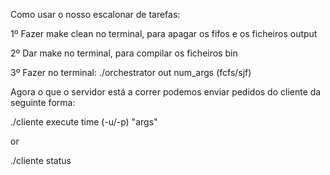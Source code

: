 Como usar o nosso escalonar de tarefas: 

1º Fazer make clean no terminal, para apagar os fifos e os ficheiros output

2º Dar make no terminal, para compilar os ficheiros bin

3º Fazer no terminal: ./orchestrator out num_args (fcfs/sjf)

Agora o que o servidor está a correr podemos enviar pedidos do cliente da seguinte forma: 

./cliente execute time (-u/-p) "args"

or 

./cliente status
